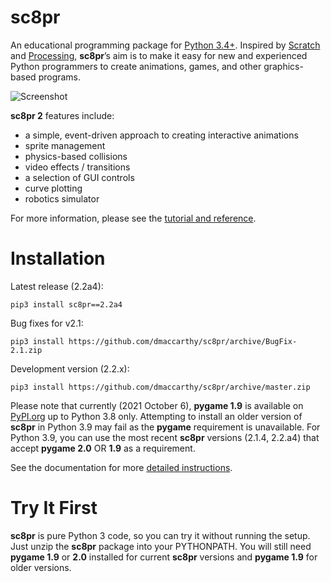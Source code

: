 # sc8pr

An educational programming package for [Python 3.4+](https://www.python.org). Inspired by [Scratch](https://scratch.mit.edu) and [Processing](https://www.processing.org), **sc8pr**’s aim is to make it easy for new and experienced Python programmers to create animations, games, and other graphics-based programs.

![Screenshot](https://dmaccarthy.github.io/sc8pr/img/soccer.png)

**sc8pr 2** features include:
* a simple, event-driven approach to creating interactive animations
* sprite management
* physics-based collisions
* video effects / transitions
* a selection of GUI controls
* curve plotting
* robotics simulator

For more information, please see the [tutorial and reference](http://dmaccarthy.github.io/sc8pr/).

# Installation

Latest release (2.2a4):
```
pip3 install sc8pr==2.2a4
```

Bug fixes for v2.1:
```
pip3 install https://github.com/dmaccarthy/sc8pr/archive/BugFix-2.1.zip
```

Development version (2.2.x):
```
pip3 install https://github.com/dmaccarthy/sc8pr/archive/master.zip
```

Please note that currently (2021 October 6), **pygame 1.9** is available on [PyPI.org](https://pypi.org/project/pygame/) up to Python 3.8 only. Attempting to install an older version of **sc8pr** in Python 3.9 may fail as the **pygame** requirement is unavailable. For Python 3.9, you can use the most recent **sc8pr** versions (2.1.4, 2.2.a4) that accept **pygame 2.0** OR **1.9** as a requirement.

See the documentation for more [detailed instructions](https://dmaccarthy.github.io/sc8pr/?inst).

# Try It First

**sc8pr** is pure Python 3 code, so you can try it without running the setup. Just unzip the **sc8pr** package into your PYTHONPATH. You will still need **pygame 1.9** or **2.0** installed for current **sc8pr** versions and **pygame 1.9** for older versions.
